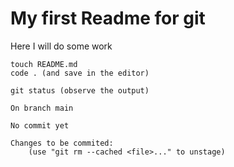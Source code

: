 # My first Readme for git

Here I will do some work

```
touch README.md
code . (and save in the editor)

git status (observe the output)
```

```
On branch main

No commit yet

Changes to be commited:
    (use "git rm --cached <file>..." to unstage)

```
